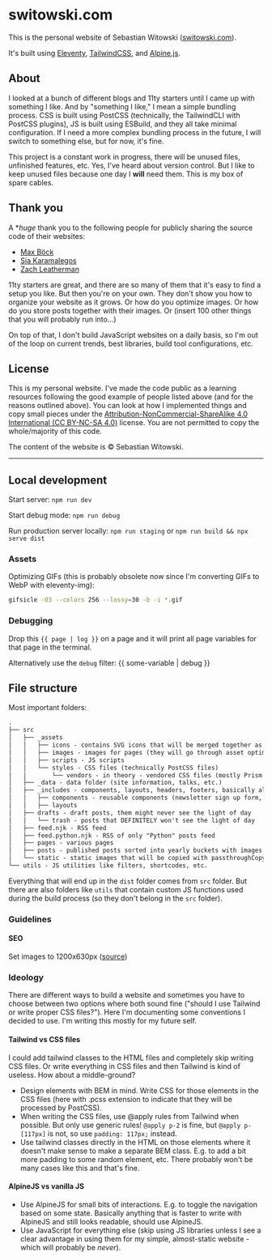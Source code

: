 # switowski.com

This is the personal website of Sebastian Witowski ([switowski.com](https://switowski.com)).

It's built using [Eleventy](https://www.11ty.dev/), [TailwindCSS](https://tailwindcss.com/), and [Alpine.js](https://alpinejs.dev/).

## About

I looked at a bunch of different blogs and 11ty starters until I came up with something I like. And by "something I like," I mean a simple bundling process. CSS is built using PostCSS (technically, the TailwindCLI with PostCSS plugins), JS is built using ESBuild, and they all take minimal configuration. If I need a more complex bundling process in the future, I will switch to something else, but for now, it's fine.

This project is a constant work in progress, there will be unused files, unfinished features, etc. Yes, I've heard about version control. But I like to keep unused files because one day I **will** need them. This is my box of spare cables.

## Thank you

A **huge* thank you to the following people for publicly sharing the source code of their websites:

* [Max Böck](https://mxb.dev/)
* [Sia Karamalegos](https://sia.codes/)
* [Zach Leatherman](https://www.zachleat.com/)

11ty starters are great, and there are so many of them that it's easy to find a setup you like. But then you're on your own. They don't show you how to organize your website as it grows. Or how do you optimize images. Or how do you store posts together with their images. Or (insert 100 other things that you will probably run into...)

On top of that, I don't build JavaScript websites on a daily basis, so I'm out of the loop on current trends, best libraries, build tool configurations, etc.

## License

This is my personal website. I've made the code public as a learning resources following the good example of people listed above (and for the reasons outlined above). You can look at how I implemented things and copy small pieces under the [Attribution-NonCommercial-ShareAlike 4.0 International (CC BY-NC-SA 4.0)](https://creativecommons.org/licenses/by-nc-sa/4.0/) license. You are not permitted to copy the whole/majority of this code.

The content of the website is © Sebastian Witowski.

----

## Local development

Start server: `npm run dev`

Start debug mode: `npm run debug`

Run production server locally: `npm run staging` or `npm run build && npx serve dist`

### Assets

Optimizing GIFs (this is probably obsolete now since I'm converting GIFs to WebP with eleventy-img):

```bash
gifsicle -O3 --colors 256 --lossy=30 -b -i *.gif
```

### Debugging

Drop this `{{ page | log }}` on a page and it will print all page variables for that page in the terminal.

Alternatively use the `debug` filter: {{ some-variable | debug }}

## File structure

Most important folders:

```txt
.
├── src
│   ├── _assets
│   │   ├── icons - contains SVG icons that will be merged together as SVG sprite
│   │   ├── images - images for pages (they will go through asset optimization with eleventy-img and WILL change name)
│   │   ├── scripts - JS scripts
│   │   └── styles - CSS files (technically PostCSS files)
│   │       └── vendors - in theory - vendored CSS files (mostly Prism themes)
│   ├── _data - data folder (site information, talks, etc.)
│   ├── _includes - components, layouts, headers, footers, basically all nunjucks files go here
│   │   ├── components - reusable components (newsletter sign up form, post card template, etc.)
│   │   ├── layouts
│   ├── drafts - draft posts, them might never see the light of day
│   │   └── trash - posts that DEFINITELY won't see the light of day
│   ├── feed.njk - RSS feed
│   ├── feed.python.njk - RSS of only "Python" posts feed
│   ├── pages - various pages
│   ├── posts - published posts sorted into yearly buckets with images stored next to the markdown text
│   └── static - static images that will be copied with passthroughCopy (so without any modifications)
└── utils - JS utilities like filters, shortcodes, etc.
```

Everything that will end up in the `dist` folder comes from `src` folder. But there are also folders like `utils` that contain custom JS functions used during the build process (so they don't belong in the `src` folder).

### Guidelines

#### SEO

Set images to 1200x630px ([source](https://iamturns.com/open-graph-image-size/))

### Ideology

There are different ways to build a website and sometimes you have to choose between two options where both sound fine ("should I use Tailwind or write proper CSS files?"). Here I'm documenting some conventions I decided to use. I'm writing this mostly for my future self.

#### Tailwind vs CSS files

I could add tailwind classes to the HTML files and completely skip writing CSS files. Or write everything in CSS files and then Tailwind is kind of useless. How about a middle-ground?

* Design elements with BEM in mind. Write CSS for those elements in the CSS files (here with .pcss extension to indicate that they will be processed by PostCSS).
* When writing the CSS files, use @apply rules from Tailwind when possible. But only use generic rules! `@apply p-2` is fine, but `@apply p-[117px]` is not, so use `padding: 117px;` instead.
* Use tailwind classes directly in the HTML on those elements where it doesn't make sense to make a separate BEM class. E.g. to add a bit more padding to some random element, etc. There probably won't be many cases like this and that's fine.

#### AlpineJS vs vanilla JS

* Use AlpineJS for small bits of interactions. E.g. to toggle the navigation based on some state. Basically anything that is faster to write with AlpineJS and still looks readable, should use AlpineJS.
* Use JavaScript for everything else (skip using JS libraries unless I see a clear advantage in using them for my simple, almost-static website - which will probably be *never*).
